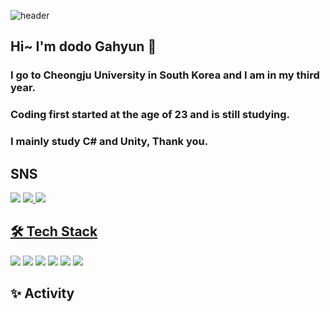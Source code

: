 ![header](https://capsule-render.vercel.app/api?type=waving&color=939393&height=300&section=header&text=Welcome&fontSize=90&desc=Thanks%20for%20visit&descSize=20&descAlignY=65&descAlign=70)
## Hi~ I'm dodo Gahyun 👋
### I go to Cheongju University in South Korea and I am in my third year.
### Coding first started at the age of 23 and is still studying.
### I mainly study C# and Unity, Thank you.

## SNS
<img src="https://img.shields.io/badge/dodo.namga@gmail.com-EA4335?style=flat&logo=Gmail&logoColor=white"/><a/>
<a href="https://www.instagram.com/n.0i24" target="_blank"><img src="https://img.shields.io/badge/Instagram-E4405F?style=flat-square&logo=Instagram&logoColor=white"/>
<a href="https://www.facebook.com/profile.php?id=100006477056859" target="_blank"><img src="https://img.shields.io/badge/Facebook-1877F2?style=flat-square&logo=Facebook&logoColor=white"/>

## 🛠 Tech Stack
<img src="https://img.shields.io/badge/C-A8B9CC?style=flat&logo=C&logoColor=white"/><a/>
<img src="https://img.shields.io/badge/C%2B%2B-00599C?style=flat&logo=C%2B%2B&logoColor=white"/>
<img src="https://img.shields.io/badge/C%23-239120?style=flat&logo=CSharp&logoColor=white"/>
<img src="https://img.shields.io/badge/GitHub-181717?style=flat-square&logo=github&logoColor=white"/>
<img src="https://img.shields.io/badge/Unity-FFFFFF?style=flat&logo=Unity&logoColor=black"/>
<img src="https://img.shields.io/badge/Unreal Engine-0E1128?style=flat&logo=UnrealEngine&logoColor=white"/>

## ✨ Activity


<!--
**dodonamga/dodonamga** is a ✨ _special_ ✨ repository because its `README.md` (this file) appears on your GitHub profile.

Here are some ideas to get you started:

- 🔭 I’m currently working on ...
- 🌱 I’m currently learning ...
- 👯 I’m looking to collaborate on ...
- 🤔 I’m looking for help with ...
- 💬 Ask me about ...
- 📫 How to reach me: ...
- 😄 Pronouns: ...
- ⚡ Fun fact: ...
-->

